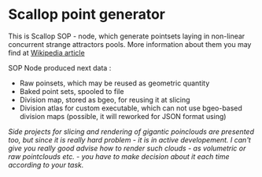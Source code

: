 # Scallop point generator #

This is Scallop SOP - node, which generate pointsets laying in non-linear concurrent strange attractors pools. More information about them you may find at [Wikipedia article](http://en.wikipedia.org/wiki/Fractal_flame)

SOP Node produced next data :
  * Raw poinsets, which may be reused as geometric quantity
  * Baked point sets, spooled to file
  * Division map, stored as bgeo, for reusing it at slicing
  * Division atlas for custom executable, which can not use bgeo-based division maps (possible, it will reworked for JSON format using)

_Side projects for slicing and rendering of gigantic poinclouds are presented too, but since it is really hard problem - it is in active developement. I can't give you really good advise how to render such clouds - as volumetric or raw pointclouds etc. - you have to make decision about it each time according to your task._
